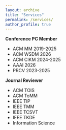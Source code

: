 ```yaml
---
layout: archive
title: "Services"
permalink: /services/
author_profile: true
---
```


**Conference PC Member**   
  - ACM MM 2019-2025      
  - ACM WSDM 2026
  - ACM CIKM 2024-2025     
  - AAAI 2026
  - PRCV 2023-2025

**Journal Reviewer**  
  - ACM TOIS
  - ACM ToMM
  - IEEE TIP  
  - IEEE TMM
  - IEEE TCSVT
  - IEEE TKDE
  - Information Science
